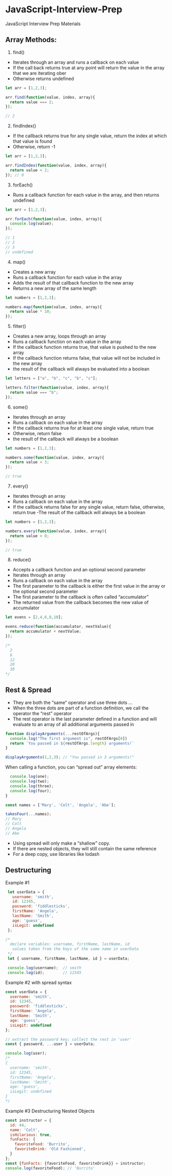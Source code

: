 # JavaScript-Interview-Prep

JavaScript Interview Prep Materials

## Array Methods:

1. find()
- Iterates through an array and runs a callback on each value
- If the call back returns true at any point will return the value in the array that we are iterating ober
- Otherwise returns undefined
```javascript
let arr = [1,2,3];

arr.find(function(value, index, array){
  return value === 2;
});

// 2
```
2. findIndex()
- If the callback returns true for any single value, return the index at which that value is found
- Otherwise, return -1

```javascript
let arr = [1,2,3];

arr.findIndex(function(value, index, array){
  return value < 2;
}); // 0
```
3. forEach()
- Runs a callback function for each value in the array, and then returns undefined

```javascript
let arr = [1,2,3];

arr.forEach(function(value, index, array){
  console.log(value);
});

// 1
// 2
// 3
// undefined
```
4. map()
- Creates a new array
- Runs a callback function for each value in the array
- Adds the result of that callback function to the new array
- Returns a new array of the same length
```javascript
let numbers = [1,2,3];

numbers.map(function(value, index, array){
  return value * 10;
});
```
5. filter()
- Creates a new array, loops through an array
- Runs a callback function on each value in the array
- If the callback function returns true, that value is pushed to the new array
- If the callback function returns false, that value will not be included in the new array
- the result of the callback will always be evaluated into a boolean
```javascript
let letters = ["a", "b", "c", "b", "c"];

letters.filter(function(value, index, array){
  return value === "b";
});
```
6. some()
- Iterates through an array
- Runs a callback on each value in the array
- If the callback returns true for at least one single value, return true
- Otherwise, return false
- the result of the callback will always be a boolean
```javascript
let numbers = [1,2,3];

numbers.some(function(value, index, array){
  return value < 3;
});

// true
```
7. every()
- Iterates through an array
- Runs a callback on each value in the array
- If the callback returns false for any single value, return false, otherwise, return true
-The result of the callback will always be a boolean
```javascript
let numbers = [1,2,3];

numbers.every(function(value, index, array){
  return value > 0;
});

// true
```
8. reduce()
- Accepts a callback function and an optional second parameter
- Iterates through an array
- Runs a callback on each value in the array
- The first parameter to the callback is either the first value in the array or the optional second parameter
- The first parameter to the callback is often called “accumulator”
- The returned value from the callback becomes the new value of accumulator
```javascript
let evens = [2,4,6,8,10];

evens.reduce(function(accumulator, nextValue){
  return accumulator + nextValue;
});

/*
  2
  6
  12
  20
  30
*/
```

## Rest & Spread
- They are both the “same” operator and use three dots …
- When the three dots are part of a function definition, we call the operator the “rest” operator
- The rest operator is the last parameter defined in a function and will evaluate to an array of all additional arguments passed in

```javascript
function displayArguments(...restOfArgs){
  console.log("The first argument is", restOfArgs[0])
  return `You passed in ${restOfArgs.length} arguments!`
}

displayArguments(1,2,3); // "You passed in 3 arguments!"
```

When calling a function, you can “spread out” array elements:

```javascript
  console.log(one);
  console.log(two);
  console.log(three);
  console.log(four);
}

const names = ['Mary', 'Colt', 'Angela', 'Abe'];

takesFour(...names);
// Mary
// Colt
// Angela
// Abe
```
- Using spread will only make a “shallow” copy.
- If there are nested objects, they will still contain the same reference
- For a deep copy, use libraries like lodash

## Destructuring 

Example #1

```javascript
 let userData = {
   username: 'smith',
   id: 12345,
   password: 'fiddlesticks',
   firstName: 'Angela',
   lastName: 'Smith',
   age: 'guess',
   isLegit: undefined
 };

/*
  declare variables: username, firstName, lastName, id
   values taken from the keys of the same name in userData
 */
 let { username, firstName, lastName, id } = userData;

 console.log(username);  // smith
 console.log(id);        // 12345
```

Example #2 with spread syntax

```javascript
const userData = {
  username: 'smith',
  id: 12345,
  password: 'fiddlesticks',
  firstName: 'Angela',
  lastName: 'Smith',
  age: 'guess',
  isLegit: undefined
};

// extract the password key; collect the rest in 'user'
const { password, ...user } = userData;

console.log(user);
/*
{
  username: 'smith',
  id: 12345,
  firstName: 'Angela',
  lastName: 'Smith',
  age: 'guess',
  isLegit: undefined
}
*/
```

Example #3 Destructuring Nested Objects

```javascript
const instructor = {
  id: 44,
  name: 'Colt',
  isHilarious: true,
  funFacts: {
    favoriteFood: 'Burrito',
    favoriteDrink: 'Old Fashioned',
  }
};
const {funFacts: {favoriteFood, favoriteDrink}} = instructor;
console.log(favoriteFood); // 'Burrito'
```
